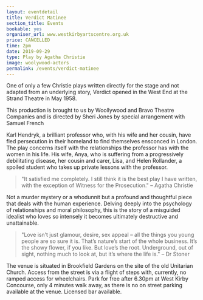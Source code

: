 ```yaml
---
layout: eventdetail
title: Verdict Matinee
section_title: Events
bookable: yes
organiser_url: www.westkirbyartscentre.org.uk
price: CANCELLED
time: 2pm
date: 2019-09-29
type: Play by Agatha Christie
image: woolywood-actors
permalink: /events/verdict-matinee
---
```


One of only a few Christie plays written directly for the stage and not adapted from an underlying story,
Verdict opened in the West End at the Strand Theatre in May 1958.

This production is brought to us by Woollywood and Bravo Theatre Companies and is directed by Sheri Jones by special arrangement with Samuel French

Karl Hendryk, a brilliant professor who, with his wife and her cousin, have fled persecution in their homeland to find themselves ensconced in London. The play concerns itself with the relationships the professor has with the women in his life. His wife, Anya, who is suffering from a progressively debilitating disease, her cousin and carer, Lisa, and Helen Rollander, a spoiled student who takes up private lessons with the professor.

> "It satisfied me completely. I still think it is the best play I have written, with the exception of Witness for the Prosecution."  – Agatha Christie

Not a murder mystery or a whodunnit but a profound and thoughtful piece that deals with the human experience.
Delving deeply into the psychology of relationships and moral philosophy, this is the story of a misguided idealist who loves so intensely it becomes ultimately destructive and unattainable.


> "Love isn’t just glamour, desire, sex appeal – all the things you young people are so sure it is. That’s nature’s start of the whole business. It’s the showy flower, if you like. But love’s the root. Underground, out of sight, nothing much to look at, but it’s where the life is." – Dr Stoner

The venue is situated in Brookfield Gardens on the site of the old Unitarian Church. Access from the street is via a flight of steps with, currently, no ramped access for wheelchairs. Park for free after 6.30pm at West Kirby Concourse, only 4 minutes walk away, as there is no on street parking available at the venue. Licensed bar available.
